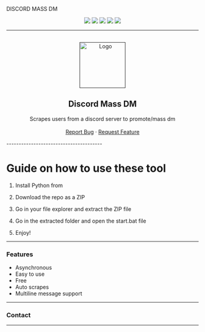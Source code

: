 DISCORD MASS DM 

<div id="top"></div>
<p align="center">
  <img src="https://img.shields.io/github/contributors/dropout1337/Discord-Mass-DM.svg?style=for-the-badge"/>  
  <img src="https://img.shields.io/github/forks/dropout1337/Discord-Mass-DM.svg?style=for-the-badge"/>
  <img src="https://img.shields.io/github/stars/dropout1337/Discord-Mass-DM.svg?style=for-the-badge"/>  
  <img src="https://img.shields.io/github/issues/dropout1337/Discord-Mass-DM.svg?style=for-the-badge"/> 
  <img src="https://img.shields.io/github/license/dropout1337/Discord-Mass-DM.svg?style=for-the-badge"/> 
</p> 
  
--------------------------------------- 
   
<br/>
<div align="center">
  <a href="">
    <img src="https://i.imgur.com/9l4pHEN.png" alt="Logo" width="120" height="120">
  </a>
  
  <h2 align="center">Discord Mass DM </h3>

  <p align="center"> 
    Scrapes users from a discord server to promote/mass dm
    <br />
    <br />
    <a href="">Report Bug</a>
    · 
    <a href="">Request Feature</a>
  </p> 
</div> 
---------------------------------------  
  
# Guide on how to use these tool
 
1. Install Python from 

2. Download the repo as a ZIP
 
3. Go in your file explorer and extract the ZIP file 

4. Go in the extracted folder and open the start.bat file 
 
5. Enjoy! 

--------------------------------------- 
 
### Features
* Asynchronous 
* Easy to use
* Free
* Auto scrapes 
* Multiline message support 

--------------------------------------- 

### Contact 
---------------------------------------